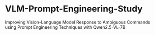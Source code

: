 # VLM-Prompt-Engineering-Study
Improving Vision-Language Model Response to Ambiguous Commands using Prompt Engineering Techniques with Qwen2.5-VL-7B
